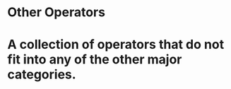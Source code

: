 # Other Operators
<h1>
	A collection of operators that do not fit into any of the other major categories.
</h1>
